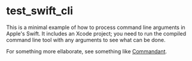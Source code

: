 # test_swift_cli
This is a minimal example of how to process command line arguments in Apple's Swift. It includes an Xcode project; you need to run the compiled command line tool with any arguments to see what can be done.

For something more ellaborate, see something like [Commandant](https://github.com/Carthage/Commandant "Commandant in GitHub").
